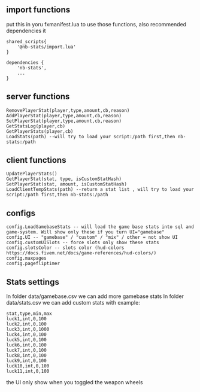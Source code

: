 ## import functions
put this in yoru fxmanifest.lua to use those functions, also recommended dependencies it
```
shared_scripts{
    '@nb-stats/import.lua'
}

dependencies {
    'nb-stats',
    ...
}

```

## server functions
```
RemovePlayerStat(player,type,amount,cb,reason)
AddPlayerStat(player,type,amount,cb,reason)
SetPlayerStat(player,type,amount,cb,reason)
GetStatsLog(player,cb)
GetPlayerStats(player,cb)
LoadStats(path) --will try to load your script:/path first,then nb-stats:/path
```

## client functions
```
UpdatePlayerStats()
GetPlayerStat(stat, type, isCustomStatHash)
SetPlayerStat(stat, amount, isCustomStatHash)
LoadClientTempStats(path) --return a stat list , will try to load your script:/path first,then nb-stats:/path
```

## configs 
```
config.LoadGamebaseStats -- will load the game base stats into sql and game-system. Will show only these if you turn UI="gamebase"
config.UI -- "gamebase" / "custom" / "mix" / other = not show UI 
config.customUISlots -- force slots only show these stats 
config.slotsColor -- slots color (hud-colors https://docs.fivem.net/docs/game-references/hud-colors/)
config.maxpages 
config.pagefliptimer
```


## Stats settings 
In folder data/gamebase.csv we can add more gamebase stats 
In folder data/stats.csv we can add custom stats 
with example:
```
stat,type,min,max
luck1,int,0,100
luck2,int,0,100
luck3,int,0,1000
luck4,int,0,100
luck5,int,0,100
luck6,int,0,100
luck7,int,0,100
luck8,int,0,100
luck9,int,0,100
luck10,int,0,100
luck11,int,0,100
```

the UI only show when you toggled the weapon wheels
